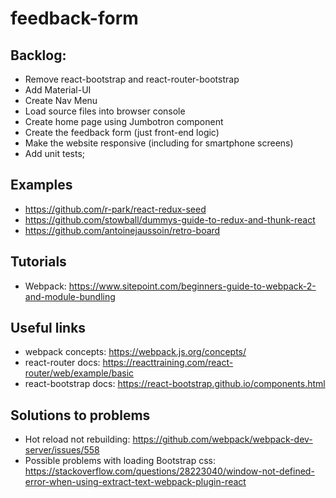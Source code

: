 # feedback-form

## Backlog:
* Remove react-bootstrap and react-router-bootstrap
* Add Material-UI
* Create Nav Menu
* Load source files into browser console
* Create home page using Jumbotron component
* Create the feedback form (just front-end logic)
* Make the website responsive (including for smartphone screens)
* Add unit tests;

## Examples
* https://github.com/r-park/react-redux-seed
* https://github.com/stowball/dummys-guide-to-redux-and-thunk-react
* https://github.com/antoinejaussoin/retro-board

## Tutorials
* Webpack: https://www.sitepoint.com/beginners-guide-to-webpack-2-and-module-bundling

## Useful links
* webpack concepts: https://webpack.js.org/concepts/
* react-router docs: https://reacttraining.com/react-router/web/example/basic
* react-bootstrap docs: https://react-bootstrap.github.io/components.html

## Solutions to problems
* Hot reload not rebuilding: https://github.com/webpack/webpack-dev-server/issues/558
* Possible problems with loading Bootstrap css: https://stackoverflow.com/questions/28223040/window-not-defined-error-when-using-extract-text-webpack-plugin-react
